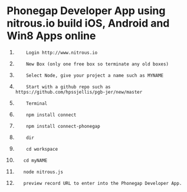 # Phonegap Developer App using nitrous.io build iOS, Android and Win8 Apps online



1.         Login http://www.nitrous.io
2.         New Box (only one free box so terminate any old boxes)
3.         Select Node, give your project a name such as MYNAME
4.         Start with a github repo such as https://github.com/hpssjellis/pgb-jer/new/master
5.         Terminal
6.         npm install connect
7.         npm install connect-phonegap
8.         dir     
9.         cd workspace
10.        cd myNAME
11.        node nitrous.js
12.        preview record URL to enter into the Phonegap Developer App.


